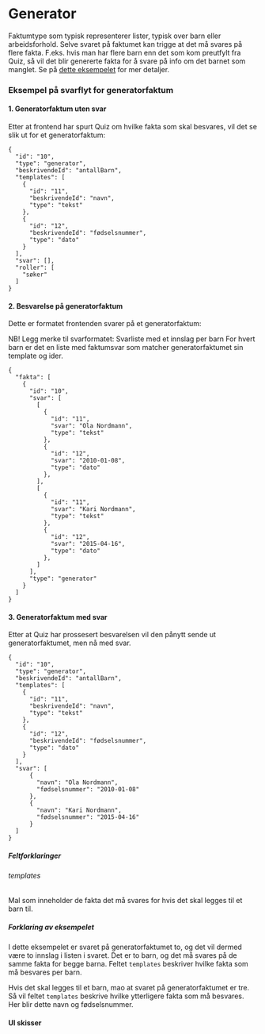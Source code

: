 # Generator

Faktumtype som typisk representerer lister, typisk over barn eller arbeidsforhold. Selve svaret på faktumet kan trigge 
at det må svares på flere fakta. F.eks. hvis man har flere barn enn det som kom preutfylt fra Quiz, så vil det blir 
genererte fakta for å svare på info om det barnet som manglet. Se på [dette eksempelet](#forklaring-av-eksempelet) for 
mer detaljer.

### Eksempel på svarflyt for generatorfaktum

#### 1. Generatorfaktum uten svar
Etter at frontend har spurt Quiz om hvilke fakta som skal besvares, vil det se slik ut for et generatorfaktum:
```
{
  "id": "10",
  "type": "generator",
  "beskrivendeId": "antallBarn",
  "templates": [
    {
      "id": "11",
      "beskrivendeId": "navn",
      "type": "tekst"
    },
    {
      "id": "12",
      "beskrivendeId": "fødselsnummer",
      "type": "dato"
    }
  ],
  "svar": [],
  "roller": [
    "søker"
  ]
}
```

#### 2. Besvarelse på generatorfaktum
Dette er formatet frontenden svarer på et generatorfaktum:
 
NB!
Legg merke til svarformatet: Svarliste med et innslag per barn
For hvert barn er det en liste med faktumsvar som matcher generatorfaktumet sin template og ider.

```
{
  "fakta": [
    {
      "id": "10",
      "svar": [
        [
          {
            "id": "11",
            "svar": "Ola Nordmann",
            "type": "tekst"
          },
          {
            "id": "12",
            "svar": "2010-01-08",
            "type": "dato"
          },
        ],
        [
          {
            "id": "11",
            "svar": "Kari Nordmann",
            "type": "tekst"
          },
          {
            "id": "12",
            "svar": "2015-04-16",
            "type": "dato"
          },
        ]
      ],
      "type": "generator"
    }
  ]
}
```

#### 3. Generatorfaktum med svar
Etter at Quiz har prossesert besvarelsen vil den pånytt sende ut generatorfaktumet, men nå med svar.
```
{
  "id": "10",
  "type": "generator",
  "beskrivendeId": "antallBarn",
  "templates": [
    {
      "id": "11",
      "beskrivendeId": "navn",
      "type": "tekst"
    },
    {
      "id": "12",
      "beskrivendeId": "fødselsnummer",
      "type": "dato"
    }
  ],
  "svar": [
      {
        "navn": "Ola Nordmann",
        "fødselsnummer": "2010-01-08"
      },
      {
        "navn": "Kari Nordmann",
        "fødselsnummer": "2015-04-16"
      }
  ]
}
```

##### Feltforklaringer

###### templates

Mal som inneholder de fakta det må svares for hvis det skal legges til et barn til.


##### Forklaring av eksempelet
I dette eksempelet er svaret på generatorfaktumet to, og det vil dermed være to innslag i listen i svaret. Det er to 
barn, og det må svares på de samme fakta for begge barna. Feltet `templates` beskriver hvilke fakta som må besvares per 
barn.

Hvis det skal legges til et barn, mao at svaret på generatorfaktumet er tre. Så vil feltet `templates` beskrive hvilke 
ytterligere fakta som må besvares. Her blir dette navn og fødselsnummer.

#### UI skisser
